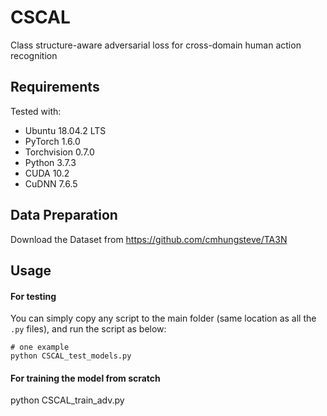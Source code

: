 # CSCAL
Class structure-aware adversarial loss for cross-domain human action recognition

## Requirements
Tested with:
* Ubuntu 18.04.2 LTS
* PyTorch 1.6.0
* Torchvision 0.7.0
* Python 3.7.3
* CUDA 10.2
* CuDNN 7.6.5

## Data Preparation
Download the Dataset from https://github.com/cmhungsteve/TA3N

## Usage
#### For testing
You can simply copy any script to the main folder (same location as all the `.py` files), and run the script as below:
```
# one example
python CSCAL_test_models.py
```

#### For training the model from scratch
python CSCAL_train_adv.py
